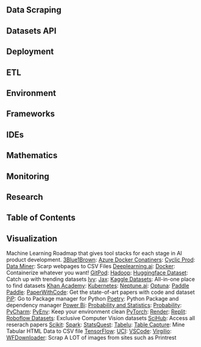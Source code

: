 ## Data Scraping
## Datasets API
## Deployment
## ETL
## Environment
## Frameworks
## IDEs
## Mathematics
## Monitoring
## Research
## Table of Contents
## Visualization
Machine Learning Roadmap that gives tool stacks for each stage in AI product development.
[3Blue1Brown](https://www.youtube.com/@3blue1brown):
[Azure Docker Conatiners](https://azure.microsoft.com/en-in/products/category/containers):
[Cyclic Prod](https://www.cyclic.sh/):
[Data Miner](https://dataminer.io/): Scarp webpages to CSV Files
[Deeplearning.ai](https://www.deeplearning.ai/):
[Docker](https://www.docker.com/):  Containerize whatever you want!
[GitPod](https://www.gitpod.io/):
[Hadoop](https://hadoop.apache.org/):
[Huggingface Dataset](https://huggingface.co/docs/datasets/index): Catch up with trending datasets
[Ivy](https://unify.ai/docs/ivy/):
[Jax](https://jax.readthedocs.io/en/latest/notebooks/quickstart.html):
[Kaggle Datasets](https://www.kaggle.com/datasets): All-in-one place to find datasets
[Khan Academy](https://www.khanacademy.org/):
[Kubernetes](https://kubernetes.io/):
[Neptune.ai](https://neptune.ai/):
[Optuna](https://optuna.org/):
[Paddle Paddle](https://www.paddlepaddle.org.cn/en):
[PaperWithCode](https://paperswithcode.com/): Get the state-of-art papers with code and dataset
[PiP](https://pypi.org/project/pip/):  Go to Package manager for Python
[Poetry](https://python-poetry.org/):  Python Package and dependency manager
[Power Bi](https://www.microsoft.com/en-us/power-platform/products/power-bi):
[Probability and Statistics](https://oli.cmu.edu/courses/probability-statistics-open-free/):
[Probability](https://machinelearningmastery.com/category/probability/):
[PyCharm](https://www.jetbrains.com/pycharm/):
[PyEnv](https://github.com/pyenv/pyenv):  Keep your environment clean
[PyTorch](https://pytorch.org/):
[Render](https://render.com/):
[Replit](https://replit.com/):
[Roboflow Datasets](https://public.roboflow.com/): Exclusive Computer Vision datasets
[SciHub](https://sci-hub.se/):  Access all reserach papers
[Scikit](https://scikit-learn.org/stable/):
[Spark](https://spark.apache.org/):
[StatsQuest](https://www.youtube.com/@statquest):
[Tabelu](https://www.tableau.com/):
[Table Capture](https://chromewebstore.google.com/detail/table-capture/iebpjdmgckacbodjpijphcplhebcmeop): Mine Tabular HTML Data to CSV file
[TensorFlow](https://www.tensorflow.org/):
[UCI](https://uci.edu/):
[VSCode](https://code.visualstudio.com/):
[Virgilio](https://virgili0.github.io/Virgilio/):
[WFDownloader](https://www.wfdownloader.xyz/download): Scrap A LOT of images from sites such as Printrest
